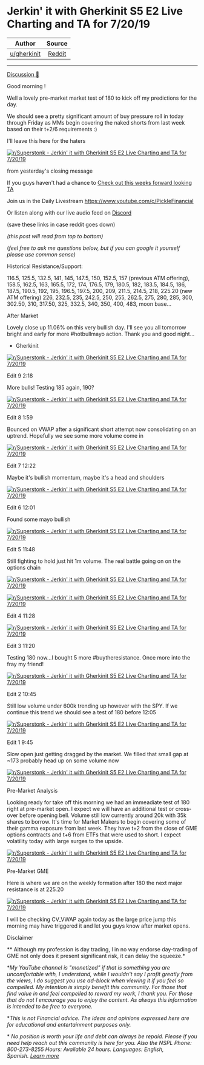 Jerkin' it with Gherkinit S5 E2 Live Charting and TA for 7/20/19
================================================================

| Author       | Source       | 
| :-------------: |:-------------:|
|  [u/gherkinit](https://www.reddit.com/user/gherkinit/) | [Reddit](https://www.reddit.com/r/Superstonk/comments/oo171n/jerkin_it_with_gherkinit_s5_e2_live_charting_and/) | 

---

[Discussion 🦍](https://www.reddit.com/r/Superstonk/search?q=flair_name%3A%22Discussion%20%F0%9F%A6%8D%22&restrict_sr=1)

Good morning !

Well a lovely pre-market market test of 180 to kick off my predictions for the day.

We should see a pretty significant amount of buy pressure roll in today through Friday as MMs begin covering the naked shorts from last week based on their t+2/6 requirements :)

I'll leave this here for the haters

[![r/Superstonk - Jerkin' it with Gherkinit S5 E2 Live Charting and TA for 7/20/19](https://preview.redd.it/zr6opue54dc71.png?width=1326&format=png&auto=webp&s=b3f643f84f6a24e56c0d29e1bea05291cd43bdef)](https://preview.redd.it/zr6opue54dc71.png?width=1326&format=png&auto=webp&s=b3f643f84f6a24e56c0d29e1bea05291cd43bdef)

from yesterday's closing message

If you guys haven't had a chance to [Check out this weeks forward looking TA](https://www.reddit.com/r/Superstonk/comments/on0b81/jerkin_it_with_gherkinit_forward_looking_ta_for/)

Join us in the Daily Livestream <https://www.youtube.com/c/PickleFinancial>

Or listen along with our live audio feed on [Discord](https://discord.gg/HbqnUVsSrH)

(save these links in case reddit goes down)

*(this post will read from top to bottom)*

(*feel free to ask me questions below, but if you can google it yourself please use common sense)*

Historical Resistance/Support:

116.5, 125.5, 132.5, 141, 145, 147.5, 150, 152.5, 157 (previous ATM offering), 158.5, 162.5, 163, 165.5, 172, 174, 176.5, 179, 180.5, 182, 183.5, 184.5, 186, 187.5, 190.5, 192, 195, 196.5, 197.5, 200, 209, 211.5, 214.5, 218, 225.20 (new ATM offering) 226, 232.5, 235, 242.5, 250, 255, 262.5, 275, 280, 285, 300, 302.50, 310, 317.50, 325, 332.5, 340, 350, 400, 483, moon base...

After Market

Lovely close up 11.06% on this very bullish day. I'll see you all tomorrow bright and early for more #hotbullmayo action. Thank you and good night...

- Gherkinit

[![r/Superstonk - Jerkin' it with Gherkinit S5 E2 Live Charting and TA for 7/20/19](https://preview.redd.it/x39liscxbfc71.png?width=1975&format=png&auto=webp&s=0ec2a01ebfdb3e70d24145226aea56565ba1d8ca)](https://preview.redd.it/x39liscxbfc71.png?width=1975&format=png&auto=webp&s=0ec2a01ebfdb3e70d24145226aea56565ba1d8ca)

Edit 9 2:18

More bulls! Testing 185 again, 190?

[![r/Superstonk - Jerkin' it with Gherkinit S5 E2 Live Charting and TA for 7/20/19](https://preview.redd.it/n1x4ybtdtec71.png?width=1972&format=png&auto=webp&s=cf6843979f649cbe4f1b1e67e0517f66fce2fed1)](https://preview.redd.it/n1x4ybtdtec71.png?width=1972&format=png&auto=webp&s=cf6843979f649cbe4f1b1e67e0517f66fce2fed1)

Edit 8 1:59

Bounced on VWAP after a significant short attempt now consolidating on an uptrend. Hopefully we see some more volume come in

[![r/Superstonk - Jerkin' it with Gherkinit S5 E2 Live Charting and TA for 7/20/19](https://preview.redd.it/2hft97rzpec71.png?width=1617&format=png&auto=webp&s=14ba895857a42efb78f98551a72be29d9f00093c)](https://preview.redd.it/2hft97rzpec71.png?width=1617&format=png&auto=webp&s=14ba895857a42efb78f98551a72be29d9f00093c)

Edit 7 12:22

Maybe it's bullish momentum, maybe it's a head and shoulders

[![r/Superstonk - Jerkin' it with Gherkinit S5 E2 Live Charting and TA for 7/20/19](https://preview.redd.it/1znlxzno8ec71.png?width=1971&format=png&auto=webp&s=ebab3d42bef69075f34fcbf114bdfa5bb1e540e7)](https://preview.redd.it/1znlxzno8ec71.png?width=1971&format=png&auto=webp&s=ebab3d42bef69075f34fcbf114bdfa5bb1e540e7)

Edit 6 12:01

Found some mayo bullish

[![r/Superstonk - Jerkin' it with Gherkinit S5 E2 Live Charting and TA for 7/20/19](https://preview.redd.it/86vlx1ow4ec71.png?width=1433&format=png&auto=webp&s=0039314d33eaf17d18a1dc3bdb6f264e96e359a8)](https://preview.redd.it/86vlx1ow4ec71.png?width=1433&format=png&auto=webp&s=0039314d33eaf17d18a1dc3bdb6f264e96e359a8)

Edit 5 11:48

Still fighting to hold just hit 1m volume. The real battle going on on the options chain

[![r/Superstonk - Jerkin' it with Gherkinit S5 E2 Live Charting and TA for 7/20/19](https://preview.redd.it/pigfyy0q2ec71.png?width=362&format=png&auto=webp&s=c535fdc4cc04a4a725b69c41e92f318b89d58c0f)](https://preview.redd.it/pigfyy0q2ec71.png?width=362&format=png&auto=webp&s=c535fdc4cc04a4a725b69c41e92f318b89d58c0f)

[![r/Superstonk - Jerkin' it with Gherkinit S5 E2 Live Charting and TA for 7/20/19](https://preview.redd.it/vtiiirdl2ec71.png?width=1625&format=png&auto=webp&s=643b436261c423f5332be631eda7f9b6649f4302)](https://preview.redd.it/vtiiirdl2ec71.png?width=1625&format=png&auto=webp&s=643b436261c423f5332be631eda7f9b6649f4302)

Edit 4 11:28

[![r/Superstonk - Jerkin' it with Gherkinit S5 E2 Live Charting and TA for 7/20/19](https://preview.redd.it/2vuoqc42zdc71.png?width=1611&format=png&auto=webp&s=adfdf2c6bf3b3ce827772bf6f16a7232d1816fc0)](https://preview.redd.it/2vuoqc42zdc71.png?width=1611&format=png&auto=webp&s=adfdf2c6bf3b3ce827772bf6f16a7232d1816fc0)

Edit 3 11:20

Testing 180 now...I bought 5 more #buytheresistance. Once more into the fray my friend!

[![r/Superstonk - Jerkin' it with Gherkinit S5 E2 Live Charting and TA for 7/20/19](https://preview.redd.it/jeukabtgxdc71.png?width=1621&format=png&auto=webp&s=56443bbe974065b4a8d86c194b085fc763e478e3)](https://preview.redd.it/jeukabtgxdc71.png?width=1621&format=png&auto=webp&s=56443bbe974065b4a8d86c194b085fc763e478e3)

Edit 2 10:45

Still low volume under 600k trending up however with the SPY. If we continue this trend we should see a test of 180 before 12:05

[![r/Superstonk - Jerkin' it with Gherkinit S5 E2 Live Charting and TA for 7/20/19](https://preview.redd.it/vmre9wxcrdc71.png?width=1624&format=png&auto=webp&s=bf1dc62f6d5f116e8413344eebd19a0131935ac4)](https://preview.redd.it/vmre9wxcrdc71.png?width=1624&format=png&auto=webp&s=bf1dc62f6d5f116e8413344eebd19a0131935ac4)

Edit 1 9:45

Slow open just getting dragged by the market. We filled that small gap at ~173 probably head up on some volume now

[![r/Superstonk - Jerkin' it with Gherkinit S5 E2 Live Charting and TA for 7/20/19](https://preview.redd.it/774zd31rgdc71.png?width=1618&format=png&auto=webp&s=7557e2f19409ae4bba75315cfe60756dd65ccda1)](https://preview.redd.it/774zd31rgdc71.png?width=1618&format=png&auto=webp&s=7557e2f19409ae4bba75315cfe60756dd65ccda1)

Pre-Market Analysis

Looking ready for take off this morning we had an immeadiate test of 180 right at pre-market open. I expect we will have an additional test or cross-over before opening bell. Volume still low currently around 20k with 35k shares to borrow. It's time for Market Makers to begin covering some of their gamma exposure from last week. They have t+2 from the close of GME options contracts and t+6 from ETFs that were used to short. I expect volatility today with large surges to the upside.

[![r/Superstonk - Jerkin' it with Gherkinit S5 E2 Live Charting and TA for 7/20/19](https://preview.redd.it/crhv7fp23dc71.png?width=1615&format=png&auto=webp&s=cf8d5fbfe5a886a8dea40c81d8f4afa5438d2e32)](https://preview.redd.it/crhv7fp23dc71.png?width=1615&format=png&auto=webp&s=cf8d5fbfe5a886a8dea40c81d8f4afa5438d2e32)

Pre-Market GME

Here is where we are on the weekly formation after 180 the next major resistance is at 225.20

[![r/Superstonk - Jerkin' it with Gherkinit S5 E2 Live Charting and TA for 7/20/19](https://preview.redd.it/39rz3vqn3dc71.png?width=2454&format=png&auto=webp&s=b23a087624a11b3f52ea289b0f6d8d5f48f00cc2)](https://preview.redd.it/39rz3vqn3dc71.png?width=2454&format=png&auto=webp&s=b23a087624a11b3f52ea289b0f6d8d5f48f00cc2)

I will be checking CV_VWAP again today as the large price jump this morning may have triggered it and let you guys know after market opens.

Disclaimer

** Although my profession is day trading, I in no way endorse day-trading of GME not only does it present significant risk, it can delay the squeeze.*

**My YouTube channel is "monetized" if that is something you are uncomfortable with, I understand, while I wouldn't say I profit greatly from the views, I do suggest you use ad-block when viewing it if you feel so compelled.* *My intention is simply benefit this community. For those that find value in and feel compelled to reward my work, I thank you. For those that do not I encourage you to enjoy the content. As always this information is intended to be free to everyone.*

**This is not Financial advice. The ideas and opinions expressed here are for educational and entertainment purposes only.*

* *No position is worth your life and debt can always be repaid. Please if you need help reach out this community is here for you. Also the NSPL Phone: 800-273-8255 Hours: Available 24 hours. Languages: English, Spanish.* [*Learn more*](https://suicidepreventionlifeline.org/)

